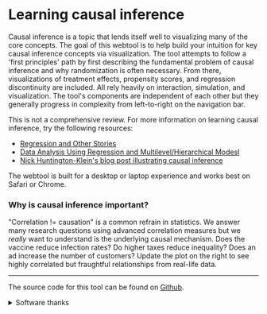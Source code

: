 # Learning causal inference

Causal inference is a topic that lends itself well to visualizing many of the core concepts. The goal of this webtool is to help build your intuition for key causal inference concepts via visualization. The tool attempts to follow a 'first principles' path by first describing the fundamental problem of causal inference and why randomization is often necessary. From there, visualizations of treatment effects, propensity scores, and regression discontinuity are included. All rely heavily on interaction, simulation, and visualization. The tool's components are independent of each other but they generally progress in complexity from left-to-right on the navigation bar.

This is not a comprehensive review. For more information on learning causal inference, try the following resources:
- [Regression and Other Stories](https://avehtari.github.io/ROS-Examples/)
- [Data Analysis Using Regression and Multilevel/Hierarchical Modesl](http://www.stat.columbia.edu/~gelman/arm/)
- [Nick Huntington-Klein's blog post illustrating causal inference](http://nickchk.com/causalgraphs.html)

The webtool is built for a desktop or laptop experience and works best on Safari or Chrome.

### Why is causal inference important?

"Correlation != causation" is a common refrain in statistics. We answer many research questions using advanced correlation measures but we *really* want to understand is the underlying causal mechanism. Does the vaccine reduce infection rates? Do higher taxes reduce inequality? Does an ad increase the number of customers? Update the plot on the right to see highly correlated but fraughtful relationships from real-life data.

***

The source code for this tool can be found on [Github](https://github.com/joemarlo/causal-tool).

<details><summary>Software thanks</summary>
<br>
The tool is made possible by the following software:
- **R**: R Core Team (2020). R: A language and environment for statistical computing. R Foundation for Statistical Computing, Vienna, Austria. URL https://www.R-project.org/.
- **Shiny**:  Winston Chang, Joe Cheng, JJ Allaire, Yihui Xie and Jonathan McPherson (2020). shiny: Web Application Framework for R. R package version 1.5.0. https://CRAN.R-project.org/package=shiny
- **tidyverse**: Wickham et al., (2019). Welcome to the tidyverse. Journal of Open Source Software, 4(43), 1686, https://doi.org/10.21105/joss.01686
- **arm**: Andrew Gelman and Yu-Sung Su (2018). arm: Data Analysis Using   Regression and Multilevel/Hierarchical Models. R package version 1.10-1. https://CRAN.R-project.org/package=arm
- **viridis**: Simon Garnier (2018). viridis: Default Color Maps from 'matplotlib'. R package version 0.5.1. https://CRAN.R-project.org/package=viridis
- **shinyjs**: Dean Attali (2020). shinyjs: Easily Improve the User Experience of Your Shiny Apps in Seconds. R package version 1.1. https://CRAN.R-project.org/package=shinyjs
- **shinyWidgets**: Victor Perrier, Fanny Meyer and David Granjon (2020). shinyWidgets: Custom Inputs Widgets for Shiny. R package version 0.5.3. https://CRAN.R-project.org/package=shinyWidgets
- **kableExtra**: Hao Zhu (2019). kableExtra: Construct Complex Table with 'kable' and Pipe Syntax. R package version 1.1.0. https://CRAN.R-project.org/package=kableExtra
- **pageviews**: Os Keyes and Jeremiah Lewis (2020). pageviews: An API Client for Wikimedia Traffic Data. R package version 0.5.0. https://CRAN.R-project.org/package=pageviews
- **Archive Team**: http://textfiles.com/underconstruction/. An ode to the early web

</details><br>
